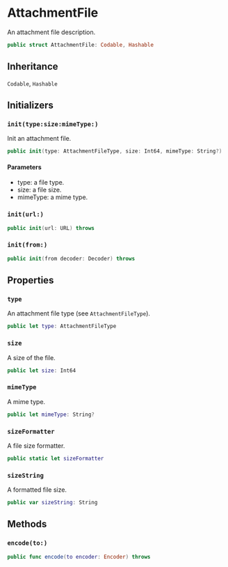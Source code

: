 # AttachmentFile

An attachment file description.

``` swift
public struct AttachmentFile: Codable, Hashable 
```

## Inheritance

`Codable`, `Hashable`

## Initializers

### `init(type:size:mimeType:)`

Init an attachment file.

``` swift
public init(type: AttachmentFileType, size: Int64, mimeType: String?) 
```

#### Parameters

  - type: a file type.
  - size: a file size.
  - mimeType: a mime type.

### `init(url:)`

``` swift
public init(url: URL) throws 
```

### `init(from:)`

``` swift
public init(from decoder: Decoder) throws 
```

## Properties

### `type`

An attachment file type (see `AttachmentFileType`).

``` swift
public let type: AttachmentFileType
```

### `size`

A size of the file.

``` swift
public let size: Int64
```

### `mimeType`

A mime type.

``` swift
public let mimeType: String?
```

### `sizeFormatter`

A file size formatter.

``` swift
public static let sizeFormatter 
```

### `sizeString`

A formatted file size.

``` swift
public var sizeString: String 
```

## Methods

### `encode(to:)`

``` swift
public func encode(to encoder: Encoder) throws 
```
